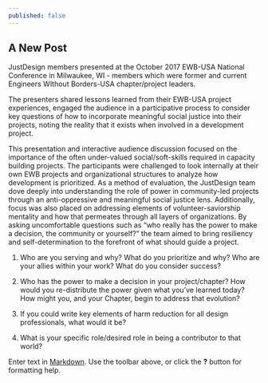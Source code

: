 ```yaml
---
published: false
---
```

## A New Post

JustDesign members presented at the October 2017 EWB-USA National Conference in Milwaukee, WI - members which were former and current Engineers WIthout Borders-USA chapter/project leaders. 

The presenters shared lessons learned from their EWB-USA project experiences, engaged the audience in a participative process to consider key questions of how to incorporate meaningful social justice into their projects, noting the reality that it exists when involved in a development project.

This presentation and interactive audience discussion focused on the importance of the often under-valued social/soft-skills required in capacity building projects. The participants were challenged to look internally at their own EWB projects and organizational structures to analyze how development is prioritized. As a method of evaluation, the JustDesign team dove deeply into understanding  the role of power in community-led projects through an anti-oppressive and meaningful social justice lens. Additionally, focus was also placed on addressing elements of volunteer-saviorship mentality and how that permeates through all layers of organizations. By asking uncomfortable questions such as “who really has the power to make a decision, the community or yourself?” the team aimed to bring resiliency and self-determination to the forefront of what should guide a project.


1. Who are you serving and why? What do you prioritize and why? Who are your allies within your work? What do you consider success?

2. Who has the power to make a decision in your project/chapter? How would you re-distribute the power given what you’ve learned today? How might you, and your Chapter, begin to address that evolution?

3. If you could write key elements of harm reduction for all design professionals, what would it be?

4. What is your specific role/desired role in being a contributor to that world?


Enter text in [Markdown](http://daringfireball.net/projects/markdown/). Use the toolbar above, or click the **?** button for formatting help.
